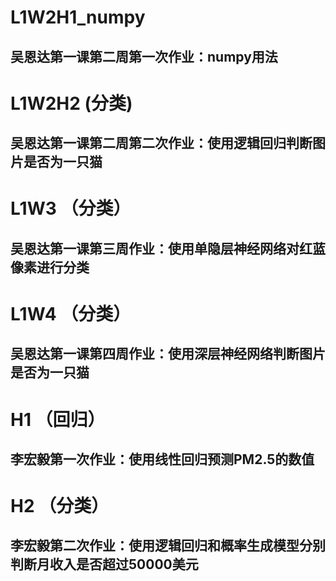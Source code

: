 # L1W2H1_numpy
## 吴恩达第一课第二周第一次作业：numpy用法

# L1W2H2 (分类)
## 吴恩达第一课第二周第二次作业：使用逻辑回归判断图片是否为一只猫

# L1W3 （分类）
## 吴恩达第一课第三周作业：使用单隐层神经网络对红蓝像素进行分类

# L1W4 （分类）
## 吴恩达第一课第四周作业：使用深层神经网络判断图片是否为一只猫

# H1 （回归）
## 李宏毅第一次作业：使用线性回归预测PM2.5的数值

# H2 （分类）
## 李宏毅第二次作业：使用逻辑回归和概率生成模型分别判断月收入是否超过50000美元
